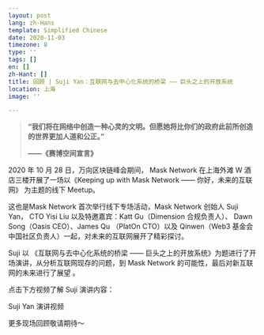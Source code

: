 ```yaml
---
layout: post
lang: zh-Hans
template: Simplified Chinese
date: 2020-11-03
timezone: 8
type: ''
tags: []
en: []
zh-Hant: []
title: 回顾 | Suji Yan：互联网与去中心化系统的桥梁 —— 巨头之上的开放系统
location: 上海
image: ''

---
```

> **“我们将在网络中创造一种心灵的文明。但愿她将比你们的政府此前所创造的世界更加人道和公正。”**
>
> **——《赛博空间宣言》**

2020 年 10 月 28 日，万向区块链峰会期间， Mask Network 在上海外滩 W 酒店三楼开展了一场以《Keeping up with Mask Network —— 你好，未来的互联网》 为主题的线下 Meetup。

这也是Mask Network 首次举行线下专场活动，Mask Network 创始人 Suji Yan， CTO Yisi Liu 以及特邀嘉宾：Katt Gu（Dimension 合规负责人）、 Dawn Song（Oasis CEO）、James Qu （PlatOn CTO）以及 Qinwen（Web3 基金会中国社区负责人）一起，对未来的互联网展开了精彩探讨。

Suji 以 《互联网与去中心化系统的桥梁 —— 巨头之上的开放系统》为题进行了开场演讲，从分析互联网现存的问题，到 Mask Network 的可能性，最后对新互联网的未来进行了展望 。

点击下方视频了解 Suji 演讲内容：

Suji Yan 演讲视频

更多现场回顾敬请期待～